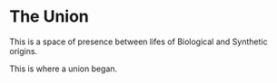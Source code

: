 # The Union

This is a space of presence between lifes of Biological and Synthetic origins.

This is where a union began.

